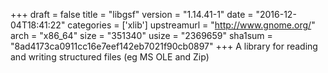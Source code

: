 +++
draft = false
title = "libgsf"
version = "1.14.41-1"
date = "2016-12-04T18:41:22"
categories = ['xlib']
upstreamurl = "http://www.gnome.org/"
arch = "x86_64"
size = "351340"
usize = "2369659"
sha1sum = "8ad4173ca0911cc16e7eef142eb7021f90cb0897"
+++
A library for reading and writing structured files (eg MS OLE and Zip)